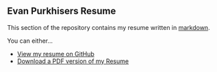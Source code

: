 ## Evan Purkhisers Resume

This section of the repository contains my resume written in
[markdown](http://daringfireball.net/projects/markdown/).

You can either...

 * [View my resume on GitHub](https://github.com/EvanPurkhiser/About/blob/master/resume/resume.md)
 * [Download a PDF version of my Resume](https://raw.github.com/EvanPurkhiser/About/master/resume/resume.pdf)
